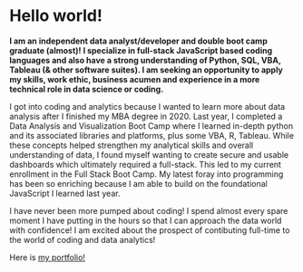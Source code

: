 <!-- # MBA | Data Scientist | Strategist | Researcher | Leader | Problem Solver | Lifelong Learner -->
<!-- ![Job Search Image](job-search.jpg) -->
# Hello world!
**I am an independent data analyst/developer and double boot camp graduate (almost)! I specialize in full-stack JavaScript based coding languages and also have a strong understanding of Python, SQL, VBA, Tableau (& other software suites). I am seeking an opportunity to apply my skills, work ethic, business acumen and experience in a more technical role in data science or coding.**

I got into coding and analytics because I wanted to learn more about data analysis after I finished my MBA degree in 2020. Last year, I completed a Data Analysis and Visualization Boot Camp where I learned in-depth python and its associated libraries and platforms, plus some VBA, R, Tableau. While these concepts helped strengthen my analytical skills and overall understanding of data, I found myself wanting to create secure and usable dashboards which ultimately required a full-stack. This led to my current enrollment in the Full Stack Boot Camp. My latest foray into programming has been so enriching because I am able to build on the foundational JavaScript I learned last year.

I have never been more pumped about coding! I spend almost every spare moment I have putting in the hours so that I can approach the data world with confidence! I am excited about the prospect of contibuting full-time to the world of coding and data analytics! 

Here is [my portfolio!](https://eclevela-1234.github.io/Porfolio/)









<!--
**eclevela-1234/eclevela-1234** is a ✨ _special_ ✨ repository because its `README.md` (this file) appears on your GitHub profile.

Here are some ideas to get you started:

- 🔭 I’m currently working on ...
- 🌱 I’m currently learning ...
- 👯 I’m looking to collaborate on ...
- 🤔 I’m looking for help with ...
- 💬 Ask me about ...
- 📫 How to reach me: ...
- 😄 Pronouns: ...
- ⚡ Fun fact: ...
-->
